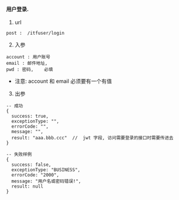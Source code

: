 #### 用户登录.

1. url
```
post :  /itfuser/login
```

2. 入参
```
account : 用户账号
email : 邮件地址,   
pwd : 密码,    必填
```
- 注意: account 和 email 必须要有一个有值

3. 出参
```
-- 成功
{
  success: true,
  exceptionType: "",
  errorCode: "",
  message: "",
  result: "aaa.bbb.ccc"  //  jwt 字段, 访问需要登录的接口时需要传进去
}

-- 失败样例
{
  success: false,
  exceptionType: "BUSINESS",
  errorCode: "2000",
  message: "用户名或密码错误!",
  result: null
}
```
